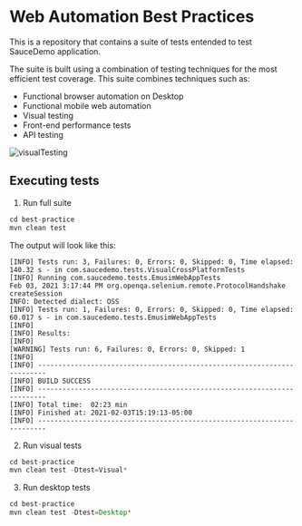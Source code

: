 # Web Automation Best Practices 
This is a repository that contains a suite of tests entended to
test SauceDemo application.

The suite is built using a combination of testing techniques for
the most efficient test coverage. This suite combines
techniques such as:
* Functional browser automation on Desktop
* Functional mobile web automation
* Visual testing
* Front-end performance tests
* API testing

![visualTesting](../assets/visualTesting.gif)

## Executing tests

1. Run full suite
```java
cd best-practice
mvn clean test
```
The output will look like this:
```text
[INFO] Tests run: 3, Failures: 0, Errors: 0, Skipped: 0, Time elapsed: 140.32 s - in com.saucedemo.tests.VisualCrossPlatformTests
[INFO] Running com.saucedemo.tests.EmusimWebAppTests
Feb 03, 2021 3:17:44 PM org.openqa.selenium.remote.ProtocolHandshake createSession
INFO: Detected dialect: OSS
[INFO] Tests run: 1, Failures: 0, Errors: 0, Skipped: 0, Time elapsed: 60.017 s - in com.saucedemo.tests.EmusimWebAppTests
[INFO] 
[INFO] Results:
[INFO] 
[WARNING] Tests run: 6, Failures: 0, Errors: 0, Skipped: 1
[INFO] 
[INFO] ------------------------------------------------------------------------
[INFO] BUILD SUCCESS
[INFO] ------------------------------------------------------------------------
[INFO] Total time:  02:23 min
[INFO] Finished at: 2021-02-03T15:19:13-05:00
[INFO] ------------------------------------------------------------------------

```
2. Run visual tests
```java
cd best-practice
mvn clean test -Dtest=Visual*
```
3. Run desktop tests
```java
cd best-practice
mvn clean test -Dtest=Desktop*
```

